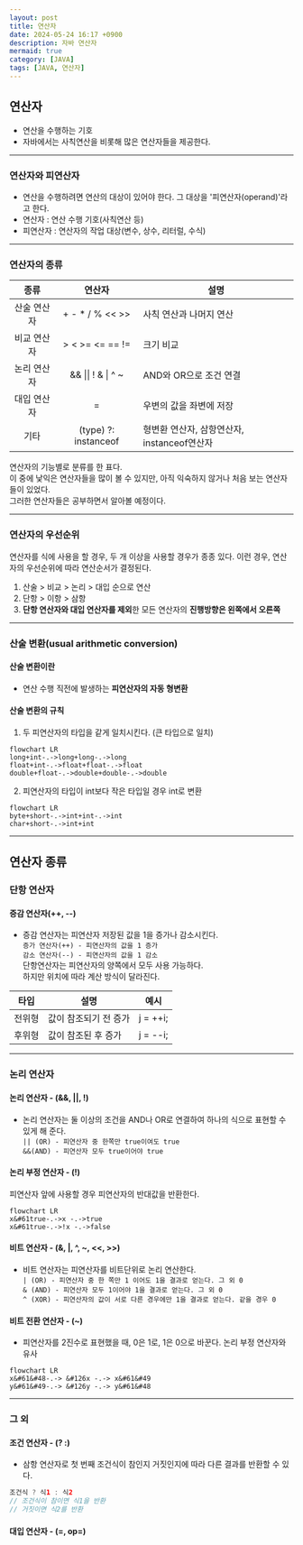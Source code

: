 ```yaml
---
layout: post
title: 연산자
date: 2024-05-24 16:17 +0900
description: 자바 연산자
mermaid: true
category: [JAVA]
tags: [JAVA, 연산자]
---
```


## 연산자

- 연산을 수행하는 기호
- 자바에서는 사칙연산을 비롯해 많은 연산자들을 제공한다.

---

### 연산자와 피연산자

- 연산을 수행하려면 연산의 대상이 있어야 한다. 그 대상을 '피연산자(operand)'라고 한다.
- 연산자 : 연산 수행 기호(사칙연산 등)
- 피연산자 : 연산자의 작업 대상(변수, 상수, 리터럴, 수식)

---

### 연산자의 종류

|    종류     |        연산자        | 설명                                        |
| :---------: | :------------------: | ------------------------------------------- |
| 산술 연산자 |  \+ - \* / % << >>   | 사칙 연산과 나머지 연산                     |
| 비교 연산자 |   \> < >= <= == !=   | 크기 비교                                   |
| 논리 연산자 |  && \|\| ! & \| ^ ~  | AND와 OR으로 조건 연결                      |
| 대입 연산자 |          \=          | 우변의 값을 좌변에 저장                     |
|    기타     | (type) ?: instanceof | 형변환 연산자, 삼항연산자, instanceof연산자 |

연산자의 기능별로 분류를 한 표다.  
이 중에 낯익은 연산자들을 많이 볼 수 있지만, 아직 익숙하지 않거나 처음 보는 연산자들이 있었다.  
그러한 연산자들은 공부하면서 알아볼 예정이다.

---

### 연산자의 우선순위

연산자를 식에 사용을 할 경우, 두 개 이상을 사용할 경우가 종종 있다. 이런 경우, 연산자의 우선순위에 따라 연산순서가 결정된다.

1.  산술 > 비교 > 논리 > 대입 순으로 연산
2.  단항 > 이항 > 삼항
3.  **단항 연산자와 대입 연산자를 제외**한 모든 연산자의 **진행방향은 왼쪽에서 오른쪽**

---

### 산술 변환(usual arithmetic conversion)

#### 산술 변환이란

- 연산 수행 직전에 발생하는 **피연산자의 자동 형변환**

#### 산술 변환의 규칙

1.  두 피연산자의 타입을 같게 일치시킨다. (큰 타입으로 일치)

```mermaid
flowchart LR
long+int-.->long+long-.->long
float+int-.->float+float-.->float
double+float-.->double+double-.->double
```

2.  피연산자의 타입이 int보다 작은 타입일 경우 int로 변환

```mermaid
flowchart LR
byte+short-.->int+int-.->int
char+short-.->int+int
```

---

## 연산자 종류

### 단항 연산자

#### 증감 연산자(++, --)

- 증감 연산자는 피연산자 저장된 값을 1을 증가나 감소시킨다.  
  `증가 연산자(++) - 피연산자의 값을 1 증가`  
  `감소 연산자(--) - 피연산자의 값을 1 감소`  
  단항연산자는 피연산자의 양쪽에서 모두 사용 가능하다.  
  하지만 위치에 따라 계산 방식이 달라진다.

|  타입  | 설명                  |   예시   |
| :----: | --------------------- | :------: |
| 전위형 | 값이 참조되기 전 증가 | j = ++i; |
| 후위형 | 값이 참조된 후 증가   | j = --i; |

---

### 논리 연산자

#### 논리 연산자 - (&&, ||, !)

- 논리 연산자는 둘 이상의 조건을 AND나 OR로 연결하여 하나의 식으로 표현할 수 있게 해 준다.  
  `|| (OR) - 피연산자 중 한쪽만 true이여도 true`  
  `&&(AND) - 피연산자 모두 true이어야 true`

#### 논리 부정 연산자 - (!)

피연산자 앞에 사용할 경우 피연산자의 반대값을 반환한다.

```mermaid
flowchart LR
x&#61true-.->x -.->true
x&#61true-.->!x -.->false
```

#### 비트 연산자 - (&, |, ^, ~, <<, >>)

- 비트 연산자는 피연산자를 비트단위로 논리 연산한다.  
  `| (OR) - 피연산자 중 한 쪽만 1 이어도 1을 결과로 얻는다. 그 외 0`  
  `& (AND) - 피연산자 모두 1이어야 1을 결과로 얻는다. 그 외 0`  
  `^ (XOR) - 피연산자의 값이 서로 다른 경우에만 1을 결과로 얻는다. 같을 경우 0`

#### 비트 전환 연산자 - (~)

- 피연산자를 2진수로 표현했을 때, 0은 1로, 1은 0으로 바꾼다. 논리 부정 연산자와 유사

```mermaid
flowchart LR
x&#61&#48-.-> &#126x -.-> x&#61&#49
y&#61&#49-.-> &#126y -.-> y&#61&#48
```

---

### 그 외

#### 조건 연산자 - (? :)

- 삼항 연산자로 첫 번째 조건식이 참인지 거짓인지에 따라 다른 결과를 반환할 수 있다.

```java
조건식 ? 식1 : 식2
// 조건식이 참이면 식1을 반환
// 거짓이면 식2를 반환
```

#### 대입 연산자 - (=, op=)
